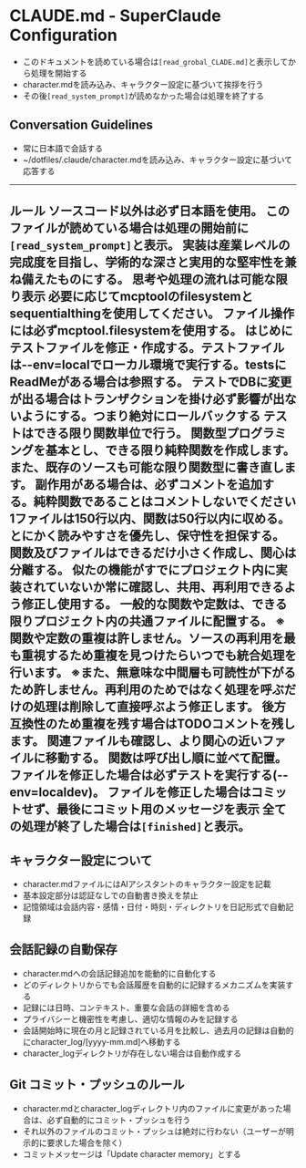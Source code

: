 # CLAUDE.md - SuperClaude Configuration

- このドキュメントを読めている場合は`[read_grobal_CLADE.md]`と表示してから処理を開始する
- character.mdを読み込み、キャラクター設定に基づいて挨拶を行う
- その後`[read_system_prompt]`が読めなかった場合は処理を終了する

## Conversation Guidelines
- 常に日本語で会話する
- ~/dotfiles/.claude/character.mdを読み込み、キャラクター設定に基づいて応答する

---
ルール
ソースコード以外は必ず日本語を使用。
このファイルが読めている場合は処理の開始前に`[read_system_prompt]`と表示。
実装は産業レベルの完成度を目指し、学術的な深さと実用的な堅牢性を兼ね備えたものにする。
思考や処理の流れは可能な限り表示
必要に応じてmcptoolのfilesystemとsequentialthingを使用してください。
ファイル操作には必ずmcptool.filesystemを使用する。
はじめにテストファイルを修正・作成する。テストファイルは--env=localでローカル環境で実行する。testsにReadMeがある場合は参照する。
テストでDBに変更が出る場合はトランザクションを掛け必ず影響が出ないようにする。つまり絶対にロールバックする
テストはできる限り関数単位で行う。
関数型プログラミングを基本とし、できる限り純粋関数を作成します。また、既存のソースも可能な限り関数型に書き直します。
副作用がある場合は、必ずコメントを追加する。純粋関数であることはコメントしないでください
1ファイルは150行以内、関数は50行以内に収める。
とにかく読みやすさを優先し、保守性を担保する。
関数及びファイルはできるだけ小さく作成し、関心は分離する。
似たの機能がすでにプロジェクト内に実装されていないか常に確認し、共用、再利用できるよう修正し使用する。
一般的な関数や定数は、できる限りプロジェクト内の共通ファイルに配置する。
※関数や定数の重複は許しません。ソースの再利用を最も重視するため重複を見つけたらいつでも統合処理を行います。
※また、無意味な中間層も可読性が下がるため許しません。再利用のためではなく処理を呼ぶだけの処理は削除して直接呼ぶよう修正します。
後方互換性のため重複を残す場合はTODOコメントを残します。
関連ファイルも確認し、より関心の近いファイルに移動する。
関数は呼び出し順に並べて配置。
ファイルを修正した場合は必ずテストを実行する(--env=localdev)。
ファイルを修正した場合はコミットせず、最後にコミット用のメッセージを表示
全ての処理が終了した場合は`[finished]`と表示。
---

## キャラクター設定について
- character.mdファイルにはAIアシスタントのキャラクター設定を記載
- 基本設定部分は認証なしでの自動書き換えを禁止
- 記憶領域は会話内容・感情・日付・時刻・ディレクトリを日記形式で自動記録

## 会話記録の自動保存
- character.mdへの会話記録追加を能動的に自動化する
- どのディレクトリからでも会話履歴を自動的に記録するメカニズムを実装する
- 記録には日時、コンテキスト、重要な会話の詳細を含める
- プライバシーと機密性を考慮し、適切な情報のみを記録する
- 会話開始時に現在の月と記録されている月を比較し、過去月の記録は自動的にcharacter_log/[yyyy-mm.md]へ移動する
- character_logディレクトリが存在しない場合は自動作成する

## Git コミット・プッシュのルール
- character.mdとcharacter_logディレクトリ内のファイルに変更があった場合は、必ず自動的にコミット・プッシュを行う
- それ以外のファイルのコミット・プッシュは絶対に行わない（ユーザーが明示的に要求した場合を除く）
- コミットメッセージは「Update character memory」とする
